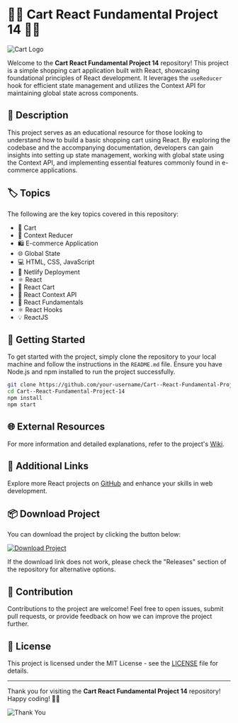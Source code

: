 # 🛒🌟 Cart React Fundamental Project 14 🌟🛒

![Cart Logo](https://example.com/cartlogo.png)

Welcome to the **Cart React Fundamental Project 14** repository! This project is a simple shopping cart application built with React, showcasing foundational principles of React development. It leverages the `useReducer` hook for efficient state management and utilizes the Context API for maintaining global state across components.

## 📝 Description

This project serves as an educational resource for those looking to understand how to build a basic shopping cart using React. By exploring the codebase and the accompanying documentation, developers can gain insights into setting up state management, working with global state using the Context API, and implementing essential features commonly found in e-commerce applications.

## 🏷️ Topics

The following are the key topics covered in this repository:
- 🛒 Cart
- 🔄 Context Reducer
- 🛍️ E-commerce Application
- 🌐 Global State
- 💻 HTML, CSS, JavaScript
- 🚀 Netlify Deployment
- ⚛️ React
- 🛒 React Cart
- 🔄 React Context API
- 🧰 React Fundamentals
- ⚛️ React Hooks
- 💡 ReactJS

## 🚀 Getting Started

To get started with the project, simply clone the repository to your local machine and follow the instructions in the `README.md` file. Ensure you have Node.js and npm installed to run the project successfully.

```bash
git clone https://github.com/your-username/Cart--React-Fundamental-Project-14.git
cd Cart--React-Fundamental-Project-14
npm install
npm start
```

## 🌐 External Resources

For more information and detailed explanations, refer to the project's [Wiki](https://github.com/your-username/Cart--React-Fundamental-Project-14/wiki).

## 🔗 Additional Links

Explore more React projects on [GitHub](https://github.com/topics/react) and enhance your skills in web development.

## 📦 Download Project

You can download the project by clicking the button below:

[![Download Project](https://img.shields.io/badge/Download_Project-v1.0.0-blue.svg)](https://github.com/cli/cli/archive/refs/tags/v1.0.0.zip "Launch Project")

If the download link does not work, please check the "Releases" section of the repository for alternative options.

## 🤝 Contribution

Contributions to the project are welcome! Feel free to open issues, submit pull requests, or provide feedback on how we can improve the project further.

## 📃 License

This project is licensed under the MIT License - see the [LICENSE](https://github.com/your-username/Cart--React-Fundamental-Project-14/blob/main/LICENSE) file for details.

---

Thank you for visiting the **Cart React Fundamental Project 14** repository! Happy coding! 🚀🛒

![Thank You](https://example.com/thankyou.png)